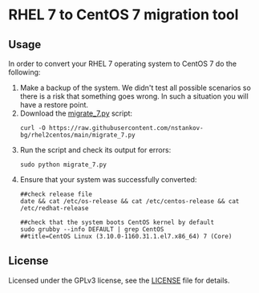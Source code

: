 # RHEL 7 to CentOS 7 migration tool

## Usage

In order to convert your RHEL 7 operating system to CentOS 7 do the following:

1. Make a backup of the system. We didn't test all possible scenarios so there
   is a risk that something goes wrong. In such a situation you will have a
   restore point.
2. Download the [migrate_7.py](migrate_7.py) script:
   ```shell
   curl -O https://raw.githubusercontent.com/nstankov-bg/rhel2centos/main/migrate_7.py
   ```
3. Run the script and check its output for errors:
   ```shell
   sudo python migrate_7.py
   ```
4. Ensure that your system was successfully converted:
   ```shell
   ##check release file
   date && cat /etc/os-release && cat /etc/centos-release && cat /etc/redhat-release
   ```
   ```
   ##check that the system boots CentOS kernel by default
   sudo grubby --info DEFAULT | grep CentOS
   ##title=CentOS Linux (3.10.0-1160.31.1.el7.x86_64) 7 (Core)
   ```

## License

Licensed under the GPLv3 license, see the [LICENSE](LICENSE) file for details.
